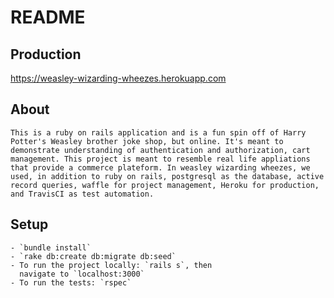 
# README

## Production
  https://weasley-wizarding-wheezes.herokuapp.com
  
## About
    This is a ruby on rails application and is a fun spin off of Harry Potter's Weasley brother joke shop, but online. It's meant to demonstrate understanding of authentication and authorization, cart management. This project is meant to resemble real life appliations that provide a commerce plateform. In weasley wizarding wheezes, we used, in addition to ruby on rails, postgresql as the database, active record queries, waffle for project management, Heroku for production, and TravisCI as test automation.

## Setup
    - `bundle install`
    - `rake db:create db:migrate db:seed`
    - To run the project locally: `rails s`, then     
      navigate to `localhost:3000`
    - To run the tests: `rspec`
